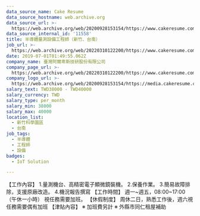 ```yaml
---
data_source_name: Cake Resume
data_source_hostname: web.archive.org
data_source_url: >-
  https://web.archive.org/web/20200928153154/https://www.cakeresume.com/jobs?q=Semiconductor&page=1&refinementList%5Border%5D=
data_source_internal_id: '11558'
title: 半導體量測設備工程師（新竹、台南）
job_url: >-
  https://web.archive.org/web/20220310122200/https://www.cakeresume.com/companies/alpsgiken-tw-index_t-html/jobs/semiconductor-equipment-engineer-0b6238
date: 2019-07-01T01:49:55.062Z
company_name: 臺灣阿爾卑斯技研股份有限公司
company_page_url: >-
  https://web.archive.org/web/20220310122200/https://www.cakeresume.com/companies/alpsgiken-tw-index_t-html
company_logo_url: >-
  https://web.archive.org/web/20200928153154/https://media.cakeresume.com/image/upload/s--yd4HBx-Z--/c_pad,fl_png8,h_200,w_200/v1558404712/andsthkwuuvglsxaed0i.png
salary_text: TWD38000 - TWD40000
salary_currency: TWD
salary_type: per_month
salary_min: 38000
salary_max: 40000
location_list:
  - 新竹科學園區
  - 台南
job_tags:
  - 半導體
  - 工程師
  - 設備
badges:
  - IoT Solution

---
```


【工作內容】 1.量測機台、高精密電子顯微鏡裝機。 2.保養作業。 3.簡易故障排除，支援原廠改造。 4.機況報告撰寫 【工作時間】 週一~週五，08:00~17:00（午休一小時） 視任務需要加班。 【休假制度】 周休二日，熟悉工作後，週六視任務需要偶有加班 【津貼內容】 ※ 加班費另計 ※ 外縣市同仁租屋補助